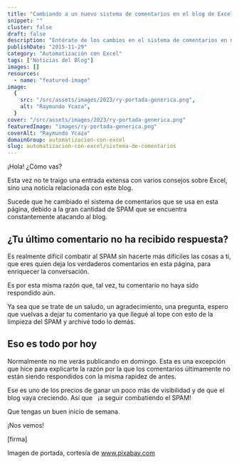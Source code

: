 ```yaml
---
title: "Cambiando a un nuevo sistema de comentarios en el blog de Excel"
snippet: ""
cluster: false
draft: false
description: "Entérate de los cambios en el sistema de comentarios en nuestro blog de Excel. Mantente actualizado con nuestras novedades."
publishDate: "2015-11-29"
category: "Automatización con Excel"
tags: ["Noticias del Blog"]
images: []
resources:
  - name: "featured-image"
image:
  {
    src: "/src/assets/images/2023/ry-portada-generica.png",
    alt: "Raymundo Ycaza",
  }
cover: "/src/assets/images/2023/ry-portada-generica.png"
featuredImage: "images/ry-portada-generica.png"
coverAlt: "Raymundo Ycaza"
domainGroup: automatizacion-con-excel
slug: automatizacion-con-excel/sistema-de-comentarios
---
```


¡Hola! ¿Cómo vas?

Esta vez no te traigo una entrada extensa con varios consejos sobre Excel, sino una noticia relacionada con este blog.

Sucede que he cambiado el sistema de comentarios que se usa en esta página, debido a la gran cantidad de SPAM que se encuentra constantemente atacando al blog.

## ¿Tu último comentario no ha recibido respuesta?

Es realmente difícil combatir al SPAM sin hacerte más difíciles las cosas a ti, que eres quien deja los verdaderos comentarios en esta página, para enriquecer la conversación.

Es por esta misma razón que, tal vez, tu comentario no haya sido respondido aún.

Ya sea que se trate de un saludo, un agradecimiento, una pregunta, espero que vuelvas a dejar tu comentario ya que llegué al tope con esto de la limpieza del SPAM y archivé todo lo demás.

## Eso es todo por hoy

Normalmente no me verás publicando en domingo. Esta es una excepción que hice para explicarte la razón por la que los comentarios últimamente no están siendo respondidos con la misma rapidez de antes.

Ese es uno de los precios de ganar un poco más de visibilidad y de que el blog vaya creciendo. Así que   ¡a seguir combatiendo el SPAM!

Que tengas un buen inicio de semana.

¡Nos vemos!

\[firma\]

Imagen de portada, cortesía de www.pixabay.com
